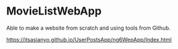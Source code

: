 # MovieListWebApp
Able to make a website from scratch and using tools from Github. 

https://itsasianyo.github.io/UserPostsApp/ng6WepApp/Index.html

